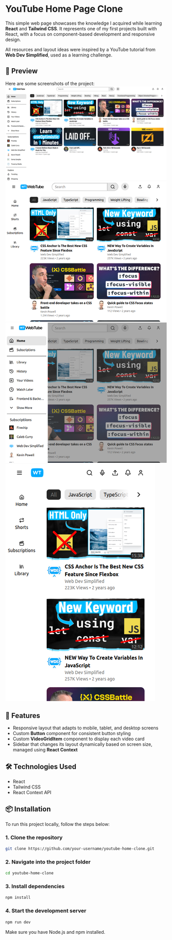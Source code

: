# YouTube Home Page Clone

This simple web page showcases the knowledge I acquired while learning **React** and **Tailwind CSS**. It represents one of my first projects built with React, with a focus on component-based development and responsive design.

All resources and layout ideas were inspired by a YouTube tutorial from **Web Dev Simplified**, used as a learning challenge.

## 📸 Preview

Here are some screenshots of the project:
![Desktop](public/screenshots/YT-desktop.png)
![Tablet](public/screenshots/YT-tablet.png)
![Tablet-Active sidebar](public/screenshots/YT-tablet-sidebar.png)
![Mobile](public/screenshots/YT-mobile.png)

## 🚀 Features

- Responsive layout that adapts to mobile, tablet, and desktop screens
- Custom **Button** component for consistent button styling
- Custom **VideoGridItem** component to display each video card
- Sidebar that changes its layout dynamically based on screen size, managed using **React Context**

## 🛠️ Technologies Used

- React
- Tailwind CSS
- React Context API

## 📦 Installation

To run this project locally, follow the steps below:

### 1. Clone the repository

```bash
git clone https://github.com/your-username/youtube-home-clone.git
```

### 2. Navigate into the project folder

```bash
cd youtube-home-clone
```

### 3. Install dependencies

```bash
npm install
```

### 4. Start the development server

```bash
npm run dev
```

Make sure you have Node.js and npm installed.
